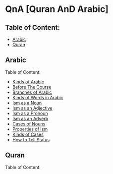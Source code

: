 # QnA [Quran AnD Arabic]

## Table of Content:
- [Arabic](#arabic)
- [Quran](#quran)

## Arabic
Table of Content:
- [Kinds of Arabic](https://github.com/mdfnam/QnA/blob/main/Kinds%20of%20Arabic.md)
- [Before The Course](https://github.com/mdfnam/QnA/blob/main/Before%20The%20Course.md)
- [Branches of Arabic](https://github.com/mdfnam/QnA/blob/main/Branches%20of%20Arabic.md)
- [Kinds of Words in Arabic](https://github.com/mdfnam/QnA/blob/main/Kinds%20of%20Words%20in%20Arabic.md)
- [Ism as a Noun](https://github.com/mdfnam/QnA/blob/main/Ism%20as%20a%20Noun.md)
- [Ism as an Adjective](https://github.com/mdfnam/QnA/blob/main/Ism%20as%20an%20Adjective.md)
- [Ism as a Pronoun](https://github.com/mdfnam/QnA/blob/main/Ism%20as%20a%20Pronoun.md)
- [Ism as an Adverb](https://github.com/mdfnam/QnA/blob/main/Ism%20as%20an%20Adverb.md)<!--
 [Ism as an Interjection](https://github.com/mdfnam/QnA/blob/main/Ism%20as%20an%20Interjection.md)
 [Fi'l as a Verb](https://github.com/mdfnam/QnA/blob/main/Fi'l%20as%20a%20Verb.md)
 [Harf as an Article](https://github.com/mdfnam/QnA/blob/main/Harf%20as%20an%20Article.md)
 [Harf as a Preposition](https://github.com/mdfnam/QnA/blob/main/Harf%20as%20a%20Preposition.md)
 [Harf as a Conjunction](https://github.com/mdfnam/QnA/blob/main/Harf%20as%20a%20Conjunction.md)-->
- [Cases of Nouns](https://github.com/mdfnam/QnA/blob/main/Cases%20of%20Nouns.md)
- [Properties of Ism](https://github.com/mdfnam/QnA/blob/main/Properties%20of%20Ism.md)
- [Kinds of Cases](https://github.com/mdfnam/QnA/blob/main/Kinds%20of%20Cases.md)
- [How to Tell Status](https://github.com/mdfnam/QnA/blob/main/How%20to%20Tell%20Status.md)




## Quran
Table of Content:
